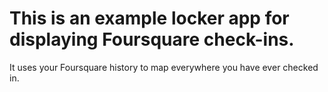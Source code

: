 # This is an example locker app for displaying Foursquare check-ins. #

It uses your Foursquare history to map everywhere you have ever checked in.

